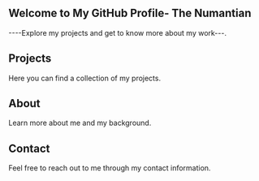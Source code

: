<!DOCTYPE html>
<html lang="en">
    </header>
    <section class="showcase">
        <div class="container">
            <h1>Welcome to My GitHub Profile- The Numantian</h1>
            <p>----Explore my projects and get to know more about my work---.</p>
        </div>
    </section>
    <section class="content">
        <div class="container">
            <h2 id="projects">Projects</h2>
            <p>Here you can find a collection of my projects.</p>
            <h2 id="about">About</h2>
            <p>Learn more about me and my background.</p>
            <h2 id="contact">Contact</h2>
            <p>Feel free to reach out to me through my contact information.</p>
        </div>
    </section>
</body>
</html>
